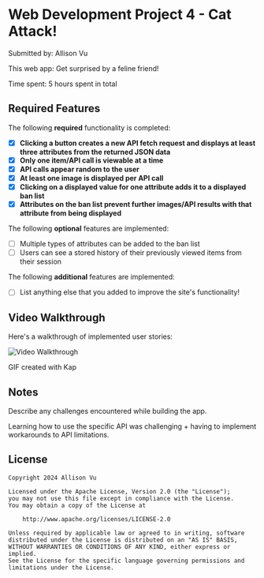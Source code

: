 # Web Development Project 4 - Cat Attack!

Submitted by: Allison Vu

This web app: Get surprised by a feline friend!

Time spent: 5 hours spent in total

## Required Features

The following **required** functionality is completed:

- [X] **Clicking a button creates a new API fetch request and displays at least three attributes from the returned JSON data**
- [X] **Only one item/API call is viewable at a time**
- [X] **API calls appear random to the user**
- [X] **At least one image is displayed per API call**
- [X] **Clicking on a displayed value for one attribute adds it to a displayed ban list**
- [X] **Attributes on the ban list prevent further images/API results with that attribute from being displayed**

The following **optional** features are implemented:

- [ ] Multiple types of attributes can be added to the ban list
- [ ] Users can see a stored history of their previously viewed items from their session

The following **additional** features are implemented:

* [ ] List anything else that you added to improve the site's functionality!

## Video Walkthrough

Here's a walkthrough of implemented user stories:

<img src='https://media0.giphy.com/media/v1.Y2lkPTc5MGI3NjExdHM4eXlibWRwazFtY2d6aGY4NzRvZjYwZmR1dWhveG5uczYxampodyZlcD12MV9pbnRlcm5hbF9naWZfYnlfaWQmY3Q9Zw/sBWeKqt5EV9MlQVKST/giphy.gif' title='Video Walkthrough' width='' alt='Video Walkthrough' />

<!-- Replace this with whatever GIF tool you used! -->
GIF created with Kap
## Notes

Describe any challenges encountered while building the app.

Learning how to use the specific API was challenging + having to implement workarounds to API limitations.

## License

    Copyright 2024 Allison Vu

    Licensed under the Apache License, Version 2.0 (the "License");
    you may not use this file except in compliance with the License.
    You may obtain a copy of the License at

        http://www.apache.org/licenses/LICENSE-2.0

    Unless required by applicable law or agreed to in writing, software
    distributed under the License is distributed on an "AS IS" BASIS,
    WITHOUT WARRANTIES OR CONDITIONS OF ANY KIND, either express or implied.
    See the License for the specific language governing permissions and
    limitations under the License.
